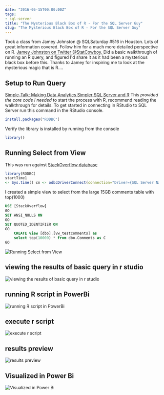 ```yaml
---
date: "2016-05-15T00:00:00Z"
tags:
- sql-server
title: "The Mysterious Black Box of R - For the SQL Server Guy"
slug: "The Mysterious Black Box of R - For the SQL Server Guy"
---
```


Took a class from Jamey Johnston @ SQLSaturday #516 in Houston. Lots of great information covered. Follow him for a much more detailed perspective on R. [Jamey Johnston  on Twitter @StatCowboy. ](http://bit.ly/1TgtXHr)Did a basic walkthrough of running an R query, and figured I'd share it as it had been a mysterious black box before this. Thanks to Jamey for inspiring me to look at the mysterious magic that is R....

## Setup to Run Query

[Simple-Talk: Making Data Analytics Simpler SQL Server and R](https://www.simple-talk.com/sql/reporting-services/making-data-analytics-simpler-sql-server-and-r/)
This _provided the core code I needed_ to start the process with R, recommend reading the walkthrough for details.
To get started in connecting in RStudio to SQL Server run this command in the RStudio console.

```r
install.packages("RODBC")
```
Verify the library is installed by running from the console

```r
library()
```

## Running Select from View

This was run against [StackOverflow database](http://bit.ly/1smWuTh)

```r
library(RODBC)
startTime1
<- Sys.time() cn <- odbcDriverConnect(connection="Driver={SQL Server Native Client 11.0};server=localhost;database=StackOverflow;trusted_connection=yes;") dataComment <- sqlFetch(cn, 'vw_testcomments', colnames=FALSE,rows_at_time=1000) View(dataComment) endTime1 <- Sys.time() odbcClose(cn) timeRun <- difftime(endTime1,startTime1,units="secs") print(timeRun)
```

 I created a simple view to select from the large 15GB comments table with top(1000)

```sql
USE [StackOverflow]
GO
SET ANSI_NULLS ON
GO
SET QUOTED_IDENTIFIER ON
GO
    CREATE view [dbo].[vw_testcomments] as
    select top(10000) * from dbo.Comments as C
GO
```

![Running Select from View](/images/running-select-from-view.png)

## viewing the results of basic query in r studio

![viewing the results of basic query in r studio](/images/viewing-the-results-of-basic-query-in-r-studio.png)

## running R script in PowerBi

![running R script in PowerBi](/images/running-r-script-in-powerbi.png)

## execute r script

![execute r script](/images/execute-r-script.png)

## results preview

![results preview](/images/results-preview.png)

## Visualized in Power Bi

![Visualized in Power Bi](/images/visualized-in-power-bi.png)
